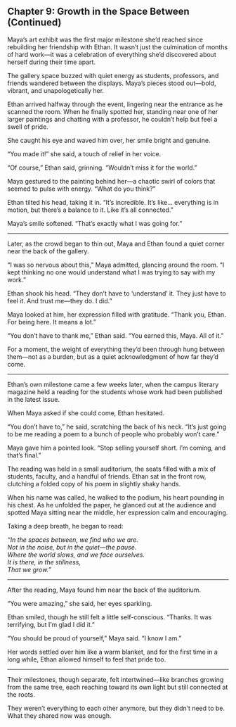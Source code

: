 ## Chapter 9: Growth in the Space Between (Continued)  

Maya’s art exhibit was the first major milestone she’d reached since rebuilding her friendship with Ethan. It wasn’t just the culmination of months of hard work—it was a celebration of everything she’d discovered about herself during their time apart.  

The gallery space buzzed with quiet energy as students, professors, and friends wandered between the displays. Maya’s pieces stood out—bold, vibrant, and unapologetically her.  

Ethan arrived halfway through the event, lingering near the entrance as he scanned the room. When he finally spotted her, standing near one of her larger paintings and chatting with a professor, he couldn’t help but feel a swell of pride.  

She caught his eye and waved him over, her smile bright and genuine.  

“You made it!” she said, a touch of relief in her voice.  

“Of course,” Ethan said, grinning. “Wouldn’t miss it for the world.”  

Maya gestured to the painting behind her—a chaotic swirl of colors that seemed to pulse with energy. “What do you think?”  

Ethan tilted his head, taking it in. “It’s incredible. It’s like… everything is in motion, but there’s a balance to it. Like it’s all connected.”  

Maya’s smile softened. “That’s exactly what I was going for.”  

---

Later, as the crowd began to thin out, Maya and Ethan found a quiet corner near the back of the gallery.  

“I was so nervous about this,” Maya admitted, glancing around the room. “I kept thinking no one would understand what I was trying to say with my work.”  

Ethan shook his head. “They don’t have to ‘understand’ it. They just have to feel it. And trust me—they do. I did.”  

Maya looked at him, her expression filled with gratitude. “Thank you, Ethan. For being here. It means a lot.”  

“You don’t have to thank me,” Ethan said. “You earned this, Maya. All of it.”  

For a moment, the weight of everything they’d been through hung between them—not as a burden, but as a quiet acknowledgment of how far they’d come.  

---

Ethan’s own milestone came a few weeks later, when the campus literary magazine held a reading for the students whose work had been published in the latest issue.  

When Maya asked if she could come, Ethan hesitated.  

“You don’t have to,” he said, scratching the back of his neck. “It’s just going to be me reading a poem to a bunch of people who probably won’t care.”  

Maya gave him a pointed look. “Stop selling yourself short. I’m coming, and that’s final.”  

The reading was held in a small auditorium, the seats filled with a mix of students, faculty, and a handful of friends. Ethan sat in the front row, clutching a folded copy of his poem in slightly shaky hands.  

When his name was called, he walked to the podium, his heart pounding in his chest. As he unfolded the paper, he glanced out at the audience and spotted Maya sitting near the middle, her expression calm and encouraging.  

Taking a deep breath, he began to read:  

*“In the spaces between, we find who we are.  
Not in the noise, but in the quiet—the pause.  
Where the world slows, and we face ourselves.  
It is there, in the stillness,  
That we grow.”*  

---

After the reading, Maya found him near the back of the auditorium.  

“You were amazing,” she said, her eyes sparkling.  

Ethan smiled, though he still felt a little self-conscious. “Thanks. It was terrifying, but I’m glad I did it.”  

“You should be proud of yourself,” Maya said. “I know I am.”  

Her words settled over him like a warm blanket, and for the first time in a long while, Ethan allowed himself to feel that pride too.  

---

Their milestones, though separate, felt intertwined—like branches growing from the same tree, each reaching toward its own light but still connected at the roots.  

They weren’t everything to each other anymore, but they didn’t need to be. What they shared now was enough.  

